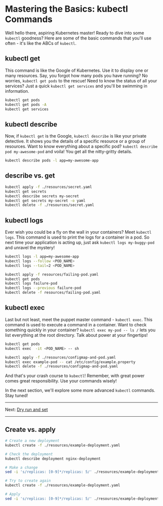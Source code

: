 # Mastering the Basics: kubectl Commands

Well hello there, aspiring Kubernetes master! Ready to dive into some `kubectl` goodness? Here are some of the basic commands that you'll use often - it's like the ABCs of `kubectl`.

## kubectl get

This command is like the Google of Kubernetes. Use it to display one or many resources. Say, you forgot how many pods you have running? No worries, `kubectl get pods` to the rescue! Need to know the status of all your services? Just a quick `kubectl get services` and you'll be swimming in information.

```bash
kubectl get pods
kubectl get pods -A
kubectl get services
```


## kubectl describe

Now, if `kubectl get` is the Google, `kubectl describe` is like your private detective. It shows you the details of a specific resource or a group of resources. Want to know everything about a specific pod? `kubectl describe pod my-awesome-pod` and voila! You get all the nitty-gritty details.

```bash
kubectl describe pods -l app=my-awesome-app
```

## describe vs. get

```bash
kubectl apply -f ./resources/secret.yaml
kubectl get secrets
kubectl describe secrets my-secret
kubectl get secrets my-secret -o yaml
kubectl delete -f ./resources/secret.yaml
```


## kubectl logs

Ever wish you could be a fly on the wall in your containers? Meet `kubectl logs`. This command is used to print the logs for a container in a pod. So next time your application is acting up, just ask `kubectl logs my-buggy-pod` and unravel the mystery!

```bash
kubectl logs -l app=my-awesome-app
kubectl logs --follow <POD_NAME> 
kubectl logs --tail=2 <POD_NAME> 

kubectl apply -f resources/failing-pod.yaml
kubectl get pods
kubectl logs failure-pod
kubectl logs --previous failure-pod
kubectl delete -f resources/failing-pod.yaml

```


## kubectl exec

Last but not least, meet the puppet master command - `kubectl exec`. This command is used to execute a command in a container. Want to check something quickly in your container? `kubectl exec my-pod -- ls /` lets you list everything at the root directory. Talk about power at your fingertips!

```bash
kubectl get pods
kubectl exec  -it <POD_NAME> -- sh

kubectl apply -f ./resources/configmap-and-pod.yaml
kubectl exec example-pod -- cat /etc/config/example.property
kubectl delete -f ./resources/configmap-and-pod.yaml
```

And that's your crash course to `kubectl`! Remember, with great power comes great responsibility. Use your commands wisely!

In the next section, we'll explore some more advanced `kubectl` commands. Stay tuned!

---

Next: [Dry run and set](../2-Dry-Run-Diff-and-Set/)

---

## Create vs. apply
```bash
# Create a new deployment
kubectl create -f ./resources/example-deployment.yaml

# Check the deployment
kubectl describe deployment nginx-deployment

# Make a change
sed -i 's/replicas: [0-9]*/replicas: 5/' ./resources/example-deployment.yaml

# Try to create again
kubectl create -f ./resources/example-deployment.yaml

# Apply
sed -i 's/replicas: [0-9]*/replicas: 5/' ./resources/example-deployment.yaml

```